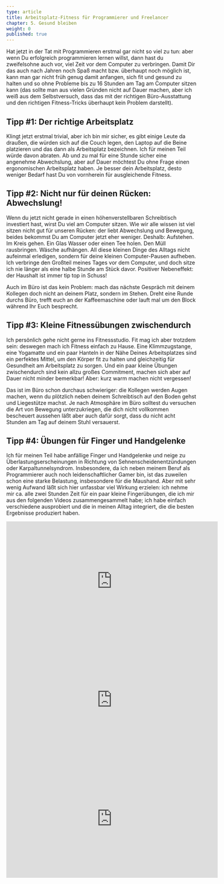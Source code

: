 ```yaml
---
type: article
title: Arbeitsplatz-Fitness für Programmierer und Freelancer
chapter: 5. Gesund bleiben
weight: 0
published: true
---
```


Hat jetzt in der Tat mit Programmieren erstmal gar nicht so viel zu tun: aber wenn Du erfolgreich programmieren lernen willst, dann hast du zweifelsohne auch vor, viel Zeit vor dem Computer zu verbringen. Damit Dir das auch nach Jahren noch Spaß macht bzw. überhaupt noch möglich ist, kann man gar nicht früh genug damit anfangen, sich fit und gesund zu halten und so ohne Probleme bis zu 16 Stunden am Tag am Computer sitzen kann (das sollte man aus vielen Gründen nicht auf Dauer machen, aber ich weiß aus dem Selbstversuch, dass das mit der richtigen Büro-Ausstattung und den richtigen Fitness-Tricks überhaupt kein Problem darstellt).

## Tipp #1: Der richtige Arbeitsplatz

Klingt jetzt erstmal trivial, aber ich bin mir sicher, es gibt einige Leute da draußen, die würden sich auf die Couch legen, den Laptop auf die Beine platzieren und das dann als Arbeitsplatz bezeichnen. Ich für meinen Teil würde davon abraten. Ab und zu mal für eine Stunde sicher eine angenehme Abwechslung, aber auf Dauer möchtest Du ohne Frage einen ergonomischen Arbeitsplatz haben. Je besser dein Arbeitsplatz, desto weniger Bedarf hast Du von vornherein für ausgleichende Fitness.

## Tipp #2: Nicht nur für deinen Rücken: Abwechslung!

Wenn du jetzt nicht gerade in einen höhenverstellbaren Schreibtisch investiert hast, wirst Du viel am Computer sitzen. Wie wir alle wissen ist viel sitzen nicht gut für unseren Rücken: der liebt Abwechslung und Bewegung, beides bekommst Du am Computer jetzt eher weniger. Deshalb: Aufstehen. Im Kreis gehen. Ein Glas Wasser oder einen Tee holen. Den Müll rausbringen. Wäsche aufhängen. All diese kleinen Dinge des Alltags nicht aufeinmal erledigen, sondern für deine kleinen Computer-Pausen aufheben. Ich verbringe den Großteil meines Tages vor dem Computer, und doch sitze ich nie länger als eine halbe Stunde am Stück davor. Positiver Nebeneffekt: der Haushalt ist immer tip top in Schuss!

Auch im Büro ist das kein Problem: mach das nächste Gespräch mit deinem Kollegen doch nicht an deinem Platz, sondern im Stehen. Dreht eine Runde durchs Büro, trefft euch an der Kaffeemaschine oder lauft mal um den Block während Ihr Euch besprecht.

## Tipp #3: Kleine Fitnessübungen zwischendurch

Ich persönlich gehe nicht gerne ins Fitnessstudio. Fit mag ich aber trotzdem sein: deswegen mach ich Fitness einfach zu Hause. Eine Klimmzugstange, eine Yogamatte und ein paar Hanteln in der Nähe Deines Arbeitsplatzes sind ein perfektes Mittel, um den Körper fit zu halten und gleichzeitig für Gesundheit am Arbeitsplatz zu sorgen. Und ein paar kleine Übungen zwischendurch sind kein allzu großes Commitment, machen sich aber auf Dauer nicht minder bemerkbar! Aber: kurz warm machen nicht vergessen!

Das ist im Büro schon durchaus schwieriger: die Kollegen werden Augen machen, wenn du plötzlich neben deinem Schreibtisch auf den Boden gehst und Liegestütze machst. Je nach Atmosphäre im Büro solltest du versuchen die Art von Bewegung unterzukriegen, die dich nicht vollkommen bescheuert aussehen läßt aber auch dafür sorgt, dass du nicht acht Stunden am Tag auf deinem Stuhl versauerst.

## Tipp #4: Übungen für Finger und Handgelenke

Ich für meinen Teil habe anfällige Finger und Handgelenke und neige zu Überlastungserscheinungen in Richtung von Sehnenscheidenentzündungen oder Karpaltunnelsyndrom. Insbesondere, da ich neben meinem Beruf als Programmierer auch noch leidenschaftlicher Gamer bin, ist das zuweilen schon eine starke Belastung, insbesondere für die Maushand. Aber mit sehr wenig Aufwand läßt sich hier unfassbar viel Wirkung erzielen: ich nehme mir ca. alle zwei Stunden Zeit für ein paar kleine Fingerübungen, die ich mir aus den folgenden Videos zusammengesammelt habe; ich habe einfach verschiedene ausprobiert und die in meinen Alltag integriert, die die besten Ergebnisse produziert haben.

<iframe allowfullscreen="" frameborder="0" height="315" src="https://www.youtube-nocookie.com/embed/EiRC80FJbHU?rel=0&amp;showinfo=0" width="560"></iframe>

<iframe allowfullscreen="" frameborder="0" height="315" src="https://www.youtube-nocookie.com/embed/pYj83R8bsYs?rel=0&amp;showinfo=0" width="560"></iframe>

<iframe allowfullscreen="" frameborder="0" height="315" src="https://www.youtube-nocookie.com/embed/fdD7CgN5FGg?rel=0&amp;showinfo=0" width="560"></iframe></p>
